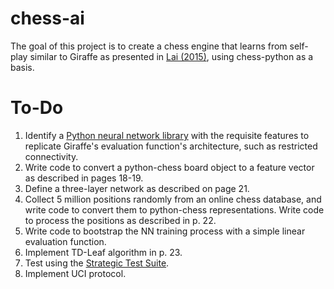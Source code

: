 # chess-ai
The goal of this project is to create a chess engine that learns from self-play similar to Giraffe as presented in [Lai (2015)](https://arxiv.org/pdf/1509.01549.pdf), using chess-python as a basis.

# To-Do
1. Identify a [Python neural network library](https://analyticsindiamag.com/top-7-python-neural-network-libraries-for-developers/) with the requisite features to replicate Giraffe's evaluation function's architecture, such as restricted connectivity.
2. Write code to convert a python-chess board object to a feature vector as described in pages 18-19.
3. Define a three-layer network as described on page 21.
4. Collect 5 million positions randomly from an online chess database, and write code to convert them to python-chess representations. Write code to process the positions as described in p. 22.
5. Write code to bootstrap the NN training process with a simple linear evaluation function.
6. Implement TD-Leaf algorithm in p. 23. 
7. Test using the [Strategic Test Suite](https://www.chessprogramming.org/Strategic_Test_Suite).
8. Implement UCI protocol.

